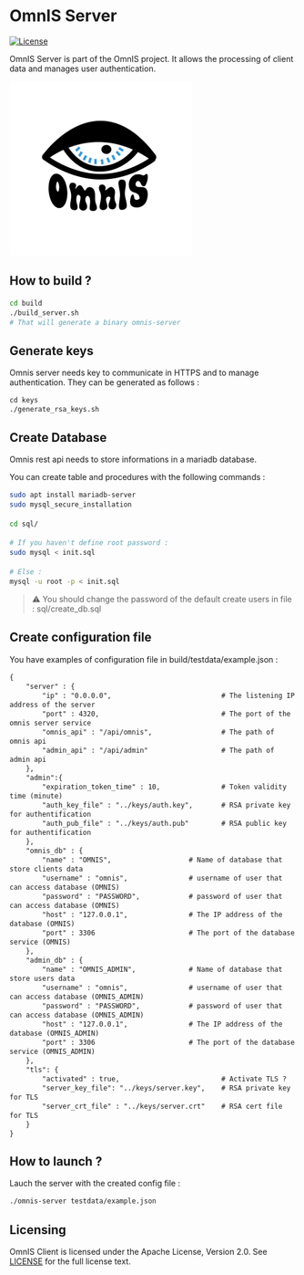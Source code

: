 # OmnIS Server

[![License](https://img.shields.io/badge/license-Apache%20license%202.0-blue.svg)](https://github.com/omnis-org/omnis-server/blob/main/LICENSE)

OmnIS Server is part of the OmnIS project. It allows the processing of client data and manages user authentication.

![omnis_logo](./omnis_logo.png)



## How to build ?


```bash
cd build
./build_server.sh
# That will generate a binary omnis-server
```

## Generate keys

Omnis server needs key to communicate in HTTPS and to manage authentication. They can be generated as follows :

```
cd keys
./generate_rsa_keys.sh
```

## Create Database

Omnis rest api needs to store informations in a mariadb database.

You can create table and procedures with the following commands :

```bash
sudo apt install mariadb-server
sudo mysql_secure_installation

cd sql/

# If you haven't define root password :
sudo mysql < init.sql

# Else :
mysql -u root -p < init.sql
```

> ⚠️ You should change the password of the default create users in file : sql/create_db.sql


## Create configuration file

You have examples of configuration file in build/testdata/example.json :

```
{
    "server" : {
        "ip" : "0.0.0.0",                           # The listening IP address of the server
        "port" : 4320,                              # The port of the omnis server service
        "omnis_api" : "/api/omnis",                 # The path of omnis api
        "admin_api" : "/api/admin"                  # The path of admin api
    },
    "admin":{
        "expiration_token_time" : 10,               # Token validity time (minute)
        "auth_key_file" : "../keys/auth.key",       # RSA private key for authentification
        "auth_pub_file" : "../keys/auth.pub"        # RSA public key for authentification
    },
    "omnis_db" : {
        "name" : "OMNIS",                   # Name of database that store clients data
        "username" : "omnis",               # username of user that can access database (OMNIS)
        "password" : "PASSWORD",            # password of user that can access database (OMNIS)
        "host" : "127.0.0.1",               # The IP address of the database (OMNIS)
        "port" : 3306                       # The port of the database service (OMNIS)
    },
    "admin_db" : {
        "name" : "OMNIS_ADMIN",             # Name of database that store users data
        "username" : "omnis",               # username of user that can access database (OMNIS_ADMIN)
        "password" : "PASSWORD",            # password of user that can access database (OMNIS_ADMIN)
        "host" : "127.0.0.1",               # The IP address of the database (OMNIS_ADMIN)
        "port" : 3306                       # The port of the database service (OMNIS_ADMIN)
    },
    "tls": {
        "activated" : true,                         # Activate TLS ?
        "server_key_file": "../keys/server.key",    # RSA private key for TLS
        "server_crt_file" : "../keys/server.crt"    # RSA cert file for TLS
    }
}

```

## How to launch ?

Lauch the server with the created config file :

```bash
./omnis-server testdata/example.json
```


## Licensing

OmnIS Client is licensed under the Apache License, Version 2.0. See [LICENSE](https://github.com/omnis-org/omnis-server/blob/main/LICENSE) for the full license text.
